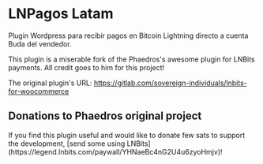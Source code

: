 # LNPagos Latam
Plugin Wordpress para recibir pagos en Bitcoin Lightning directo a cuenta Buda del vendedor.

This plugin is a miserable fork of the Phaedros's awesome plugin for LNBits payments. All credit goes to him for this project!

The original plugin's URL: <a href="https://gitlab.com/sovereign-individuals/lnbits-for-woocommerce" target="_blank">https://gitlab.com/sovereign-individuals/lnbits-for-woocommerce</a>




<h2>Donations to Phaedros original project</h2>
If you find this plugin useful and would like to donate few sats to support the development, [send some using LNBits]
(https://legend.lnbits.com/paywall/YHNaeBc4nG2U4u6zyoHmjv)!


